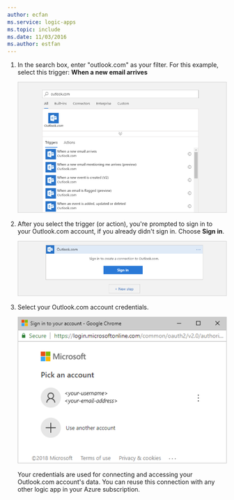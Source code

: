 ```yaml
---
author: ecfan
ms.service: logic-apps
ms.topic: include
ms.date: 11/03/2016
ms.author: estfan
---
```

1. In the search box, enter "outlook.com" as your filter. 
For this example, select this trigger: **When a new email arrives**

   ![Find Outlook.com triggers or actions](./media/connectors-create-api-outlook/select-outlook.png)

1. After you select the trigger (or action), 
you're prompted to sign in to your Outlook.com account, 
if you already didn't sign in. Choose **Sign in**.

   ![Sign in to your Outlook.com account](./media/connectors-create-api-outlook/sign-in-outlook.png)  

3. Select your Outlook.com account credentials.

   ![Select sign-in account](./media/connectors-create-api-outlook/outlook-sign-in.png)  

   Your credentials are used for connecting and 
   accessing your Outlook.com account's data.
   You can reuse this connection with any other 
   logic app in your Azure subscription. 
